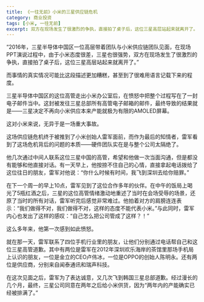 ```yaml
---
title: 《一往无前》小米的三星供应链危机
category: 商业投资
tags: [小米, 一往无前]
excerpt: 双方在现场发生了很激烈的争执，直接拍了桌子后，这位三星高层站起来就离开了。
---
```

“2016年，三星半导体中国区一位高层带着团队与小米供应链团队见面，在现场PPT演说过程中，由于小米态度很差，三星也很强势，双方在现场发生了很激烈的争执，直接拍了桌子后，这位三星高层站起来就离开了。”

而事情的真实情况可能比这段描述更加糟糕，甚至到了很难用语言记载下来的程度。

三星半导体中国区的这位高管走出小米办公室后，在愤怒中把整个过程写在了一封电子邮件当中。这封被发往三星总部所有高管电子邮箱的邮件，最终导致的结果就是——三星决定不再向小米供应本来产能就极为有限的AMOLED屏幕。

这对小米来说，无异于是一场重大事故。

这场供应链危机终于被推到了小米创始人雷军面前，而作为最后的知情者，雷军看到了这场危机背后的问题的本质——硬件团队实在是与整个公司太隔绝了。

他几次通过中间人联系这位三星中国的高管，希望和他做一次当面沟通，但是都没有能够和他直接对话。有一天早上，他按捺不住自己的心情，直接拿起电话拨给了这位往日的朋友，雷军对他说：“你什么时候有时间，我飞到深圳去给你赔罪。”

在下一个周一的早上10点，雷军见到了这位合作多年的伙伴。在中午的饭局上喝光了5瓶红酒之后，三星的这位高管情绪激动地重述了当时在会场受辱的场景，还原了当时的所有对话，雷军听完后感觉非常难过。他拍着对方的肩膀连连表示：“我们做得不对，我们做得不对，这样的态度不能代表小米。”与此同时，雷军内心也发出了这样的感叹：“自己怎么把公司管成了这样？！”

这么多年来，他第一次感到如此愤怒。

就在那一天，雷军联系了四位手机行业里的朋友，让他们分别通过电话帮自己和这位三星高管道歉。其中有两位是雷军在2012年深圳欢乐海岸的茶馆里那场手机局上认识的朋友，一位是金立的CEO卢伟冰，一位是OPPO的创始人陈明永。还有两位是供应商，分别来自闻泰通讯和瑞声科技。

在这次见面之后，雷军为了表达诚意，又几次飞到韩国三星总部道歉。经过漫长的几个月，最终，三星公司同意在两年之后给小米供货，因为“两年内的产能确实已经被排满了。”